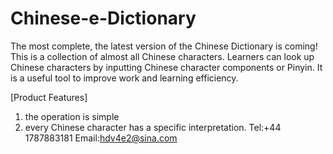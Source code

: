 # Chinese-e-Dictionary
The most complete, the latest version of the Chinese Dictionary is coming! This is a collection of almost all Chinese characters. Learners can look up Chinese characters by inputting Chinese character components or Pinyin. It is a useful tool to improve work and learning efficiency.

[Product Features]

1. the operation is simple
2. every Chinese character has a specific interpretation.
Tel:+44 1787883181
Email:hdv4e2@sina.com
